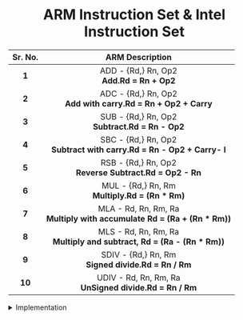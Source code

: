 
 <h1 align=center> ARM Instruction Set & Intel Instruction Set </h1>
  
|Sr. No.| ARM Description |
|:----:|:-----:|
|**1**| ADD - {Rd,} Rn, Op2 <br> **Add.Rd = Rn + Op2** |
|**2**| ADC - {Rd,} Rn, Op2 <br> **Add with carry.Rd = Rn + Op2 + Carry** |
|**3**| SUB - {Rd,} Rn, Op2 <br> **Subtract.Rd = Rn - Op2** |
|**4**| SBC - {Rd,} Rn, Op2 <br> **Subtract with carry.Rd = Rn - Op2 + Carry- l** |
|**5**| RSB - {Rd,} Rn, Op2 <br> **Reverse Subtract.Rd = Op2 - Rn** |
|**6**| MUL - {Rd,} Rn, Rm <br> **Multiply.Rd = (Rn * Rm)** |
|**7**| MLA - Rd, Rn, Rm, Ra <br> **Multiply with accumulate Rd = (Ra + (Rn * Rm))** |
|**8**| MLS - Rd, Rn, Rm, Ra <br> **Multiply and subtract, Rd = (Ra - (Rn * Rm))** |
|**9**| SDIV - {Rd,} Rn, Rm <br> **Signed divide.Rd = Rn / Rm** |
|**10**| UDIV - Rd, Rn, Rm, Ra <br> **UnSigned divide.Rd = Rn / Rm** |

  </details>
  
  <details>
  <summary> Implementation </summary>

